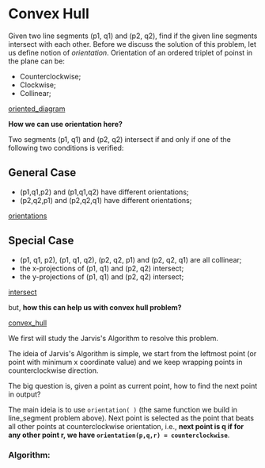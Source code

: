 # Convex Hull

Given two line segments (p1, q1) and (p2, q2), find if the given line segments intersect with each other.
Before we discuss the solution of this problem, let us define notion of *orientation*. Orientation of an ordered triplet of poinst in the plane can be:

+ Counterclockwise;
+ Clockwise;
+ Collinear;

[oriented_diagram](../../images/oriented_diagram.png)

**How we can use orientation here?**

Two segments (p1, q1) and (p2, q2) intersect if and only if one of the following two conditions is verified:

## General Case

+ (p1,q1,p2) and (p1,q1,q2) have different orientations;
+ (p2,q2,p1) and (p2,q2,q1) have different orientations;

[orientations](../../images/orientation.png)

## Special Case

+ (p1, q1, p2), (p1, q1, q2), (p2, q2, p1) and (p2, q2, q1) are all collinear;
+ the x-projections of (p1, q1) and (p2, q2) intersect;
+ the y-projections of (p1, q1) and (p2, q2) intersect;

[intersect](../../images/intersect.png)

but,  **how this can help us with convex hull problem?**


[convex_hull](../../images/convex_hull_ex_1.png)

We first will study the Jarvis's Algorithm to resolve this problem.

The ideia of Jarvis's Algorithm is simple, we start from the leftmost point (or point with minimum x coordinate value) and we keep wrapping points in counterclockwise direction.

The big question is, given a point as current point, how to find the next point in output?

The main ideia is to use ```orientation( )``` (the same function we build in line_segment problem above). Next point is selected as the point that beats all other points at counterclockwise orientation, i.e., **next point is q if for any other point r, we have ```orientation(p,q,r) = counterclockwise```**.

### Algorithm:

